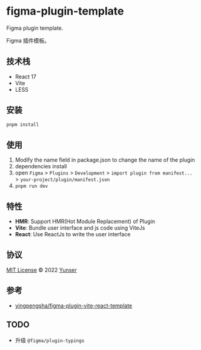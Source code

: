 # figma-plugin-template

Figma plugin template.

Figma 插件模板。


## 技术栈

* React 17
* Vite
* LESS


## 安装

```bash
pnpm install
```

## 使用

1. Modify the name field in package.json to change the name of the plugin
2. dependencies install
3. open `Figma` > `Plugins` > `Development` > `import plugin from manifest...` > `your-project/plugin/manifest.json`
4. `pnpm run dev`


## 特性

- **HMR**: Support HMR(Hot Module Replacement) of Plugin
- **Vite**: Bundle user interface and js code using ViteJs
- **React**: Use ReactJs to write the user interface


## 协议

[MIT License](https://github.com/yunser/figma-plugin-template/blob/main/LICENSE) &copy; 2022 [Yunser](https://github.com/yunser)


## 参考

* [yingpengsha/figma-plugin-vite-react-template](https://github.com/yingpengsha/figma-plugin-vite-react-template)


## TODO

* 升级 `@figma/plugin-typings`
